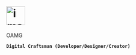 # <img width="50" height="50" alt="image" src="https://github.com/user-attachments/assets/787ea1c1-9115-4a4f-b47b-dbc1fb353b25" />
  OAMG

**`Digital Craftsman (Developer/Designer/Creator)`**
